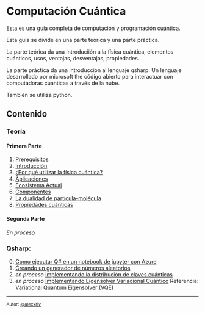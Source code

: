 # Computación Cuántica


Esta es una guía completa de computación y programación cuántica.

Esta guía se divide en una parte teórica y una parte práctica.

La parte teórica da una introduciión a la física cuántica, elementos cuánticos, usos, ventajas, desventajas, propiedades.

La parte práctica da una introducción al lenguaje qsharp. Un lenguaje desarrollado por microsoft the código abierto para interactuar con computadoras cuánticas a través de la nube.

También se utiliza python.

## **Contenido** 

### **Teoría**
#### **Primera Parte**

1. [Prerequisitos](/teoria/PrimeraParte.md#prerequisitos)
2. [Introducción](/teoria/PrimeraParte.md#introducción)
3. [¿Por qué utilizar la física cuántica?](/teoria/PrimeraParte.md#¿por-qué-utilizar-la-física-cuántica)
4. [Aplicaciones](/teoria/PrimeraParte.md#aplicaciones)
5. [Ecosistema Actual](/teoria/PrimeraParte.md#ecosistema-actual)
6. [Componentes](/teoria/PrimeraParte.md#componentes)
7. [La dualidad de partícula-molécula](/teoria/PrimeraParte.md#la-dualidad-de-partícula-molécula)
8. [Propiedades cuánticas](/teoria/PrimeraParte.md#propiedades-cuánticas)

#### **Segunda Parte**

*En proceso*

### **Qsharp**:
0. [Como ejecutar Q# en un notebook de jupyter con Azure](/practica/Parte_0.md)
1. [Creando un generador de números aleatorios](/practica/Parte_1.ipynb)
2.  *en proceso* [Implementando la distribución de claves cuánticas](/practica/)
3.  *en proceso* [Implementando Eigensolver Variacional Cuántico](/practica/) Referencia: [Variational Quantum Eigensolver (VQE)](https://arxiv.org/pdf/2111.05176.pdf)

---
<sub> Autor: [@alexxriv](https://github.com/alexxriv)</sub>
